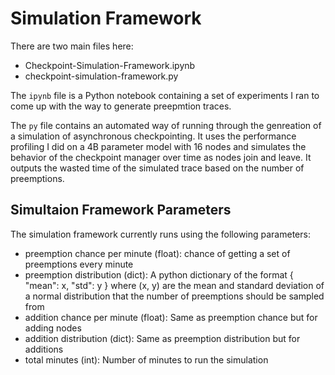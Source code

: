 # Simulation Framework

There are two main files here:
+ Checkpoint-Simulation-Framework.ipynb
+ checkpoint-simulation-framework.py

The `ipynb` file is a Python notebook containing a set of experiments I ran
to come up with the way to generate preepmtion traces.

The `py` file contains an automated way of running through the genreation of
a simulation of asynchronous checkpointing.
It uses the performance profiling I did on a 4B parameter model with 16 nodes
and simulates the behavior of the checkpoint manager over time as nodes join
and leave.
It outputs the wasted time of the simulated trace based on the number of
preemptions.

## Simultaion Framework Parameters
The simulation framework currently runs using the following parameters:
+ preemption chance per minute (float): chance of getting a set of preemptions
	every minute
+ preemption distribution (dict): A python dictionary of the format
	{ "mean": x, "std": y } where (x, y) are the mean and standard deviation
	of a normal distribution that the number of preemptions should be
	sampled from
+ addition chance per minute (float): Same as preemption chance but for adding
	nodes
+ addition distribution (dict): Same as preemption distribution but for additions
+ total minutes (int): Number of minutes to run the simulation
